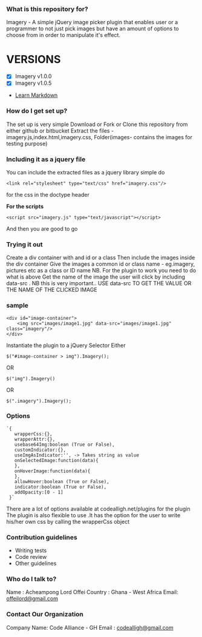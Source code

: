 ### What is this repository for? ###
Imagery - A simple jQuery image picker plugin that enables user or a programmer to not just pick images but have an amount of options to choose from in order to manipulate it's effect.

# VERSIONS
- [x] Imagery v1.0.0 <br>
- [x] Imagery v1.0.5

* [Learn Markdown](https://bitbucket.org/tutorials/markdowndemo)

### How do I get set up? ###
The set up is very simple
Download or Fork or Clone this repository from either github or bitbucket
Extract the files - imagery.js,index.html,imagery.css, Folder(images- contains the images for testing purpose)

### Including it as a jquery file ###
You can include the extracted files as a jquery library
simple do 

	<link rel="stylesheet" type="text/css" href="imagery.css"/> 
for the css in the doctype header

**For the scripts** 

	<script src="imagery.js" type="text/javascript"></script>
And then you are good to go

### Trying it out ####
Create a div container with and id or a class 
Then include the images inside the div container
Give the images a common id or class name - eg.imagery, pictures etc as a class or ID name NB. For the plugin to work you need to 
do what is above
Get the name of the image the user will click by including data-src . NB this is very important..
USE data-src TO GET THE VALUE OR THE NAME OF THE CLICKED IMAGE

### sample ###
	<div id="image-container">
		<img src="images/image1.jpg" data-src="images/image1.jpg" class="imagery"/>
	</div>
Instantiate the plugin to a jQuery Selector
Either
	
	$("#image-container > img").Imagery();
	
OR

	$("img").Imagery()  
OR

	$(".imagery").Imagery();
### Options

	`{
	   wrapperCss:{},
	   wrapperAttr:{},
	   usebase64Img:boolean (True or False),
	   customIndicator:{},
	   useImgAsIndicator:'', -> Takes string as value
	   onSelectedImage:function(data){
	   },
	   onHoverImage:function(data){
	   },
	   allowHover:boolean (True or False),
	   indicator:boolean (True or False),
	   addOpacity:[0 - 1]
	 }`

There are a lot of options available at codealligh.net/plugins for the plugin
The plugin is also flexible to use .It has the option for the user to write his/her own css by calling the wrapperCss object

### Contribution guidelines ###

* Writing tests
* Code review
* Other guidelines

### Who do I talk to? ###
Name : Acheampong Lord Offei
Country : Ghana - West Africa
Email: offeilord@gmail.com

### Contact Our Organization ###
Company Name: Code Alliance - GH 
Email : codealligh@gmail.com
